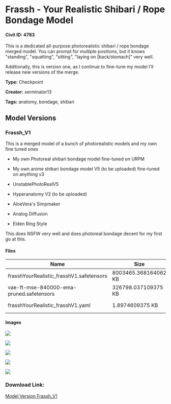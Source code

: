 # Frassh - Your Realistic Shibari / Rope Bondage Model

#### Civit ID: 4783

<p>This is a dedicated all-purpose photorealistic shibari / rope bondage merged model.  You can prompt for multiple positions, but it knows "standing", "squatting", "sitting", "laying on [back/stomach]" very well.</p><p>Additionally, this is version one, as I continue to fine-tune my model I'll release new versions of the merge.</p>

**Type:** Checkpoint

**Creator:** xerminator13

**Tags:** anatomy, bondage, shibari

## Model Versions

### Frassh_V1

<p>This is a merged model of a bunch of photorealistic models and my own fine tuned ones</p><ul><li><p>My own Photoreal shibari bondage model fine-tuned on URPM</p></li><li><p>My own anime shibari bondage model V5 (to be uploaded) fine-tuned on anything v3</p></li><li><p>UnstablePhotoRealV5</p></li><li><p>Hyperanatomy V2 (to be uploaded)</p></li><li><p>AloeVera's Simpmaker</p></li><li><p>Analog Diffusion</p></li><li><p>Elden Ring Style</p></li></ul><p>This does NSFW very well and does photoreal bondage decent for my first go at this.</p>

#### Files

| Name | Size | Type | Format | Download Url | AutoV1 | AutoV2 | SHA256 | CRC32 | BLAKE3 |
| --- | --- | --- | --- | --- | --- | --- | --- | --- | --- |
| frasshYourRealistic_frasshV1.safetensors | 8003465.368164062 KB | Model | SafeTensor | https://civitai.com/api/download/models/5479 | F2C86C9F | F12A4C23C7 | F12A4C23C74EF4D67C9542273F9D8CD8B562A9B97E52348C68867F1AF4D291B5 | E7720228 | 0772B450017424D8FFE780D8E590A30450C8984C812A771B45D56364116C74FE |
| vae-ft-mse-840000-ema-pruned.safetensors | 326798.037109375 KB | VAE | Other | https://civitai.com/api/download/models/5479?type=VAE&format=Other | 09BCB72F | 735E4C3A44 | 735E4C3A447A3255760D7F86845F09F937809BAA529C17370D83E4C3758F3C75 | 5563A571 | CB91B83729B15E37AAAE9337198F390038138718640E19D3428EBC42808F0DAE |
| frasshYourRealistic_frasshV1.yaml | 1.8974609375 KB | Config | Other | https://civitai.com/api/download/models/5479?type=Config&format=Other | - | 20D5CACCE8 | 20D5CACCE812609112D416743168AD6F7D50BE148AC264F84B525C763444AE39 | 8740F1E0 | 1B0D193C8742729103FB6AA104FC588B102CE4CC86625FCDCFDD60D56A8484B9 |

#### Images

<p><img src="https://image.civitai.com/xG1nkqKTMzGDvpLrqFT7WA/d937f4ec-0274-4dc5-fcb0-d10eb5e27700/width=450/43568.jpeg" /></p>

<p><img src="https://image.civitai.com/xG1nkqKTMzGDvpLrqFT7WA/93c08187-684b-4626-2f6c-4daf44b04100/width=450/43572.jpeg" /></p>

<p><img src="https://image.civitai.com/xG1nkqKTMzGDvpLrqFT7WA/312465a5-633f-4d32-686a-7005d313f000/width=450/43571.jpeg" /></p>

<p><img src="https://image.civitai.com/xG1nkqKTMzGDvpLrqFT7WA/524fb083-eede-4ffa-8f6d-0cc228feb900/width=450/43570.jpeg" /></p>

<p><img src="https://image.civitai.com/xG1nkqKTMzGDvpLrqFT7WA/46acf28d-8516-432c-9a53-5378235c6000/width=450/43569.jpeg" /></p>

### Download Link:

[Model Version Frassh_V1](https://civitai.com/api/download/models/5479)

